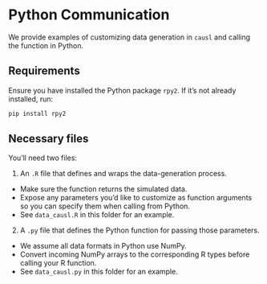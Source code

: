# Python Communication

We provide examples of customizing data generation in `causl` and calling the function in Python.

## Requirements

Ensure you have installed the Python package `rpy2`. If it’s not already installed, run:

```bash
pip install rpy2
```

## Necessary files
You’ll need two files:
1. An `.R` file that defines and wraps the data-generation process.
- Make sure the function returns the simulated data. 
- Expose any parameters you’d like to customize as function arguments so you can specify them when calling from Python.
- See `data_causl.R` in this folder for an example. 

2. A `.py` file that defines the Python function for passing those parameters.
- We assume all data formats in Python use NumPy.
- Convert incoming NumPy arrays to the corresponding R types before calling your R function.
- See `data_causl.py` in this folder for an example.

